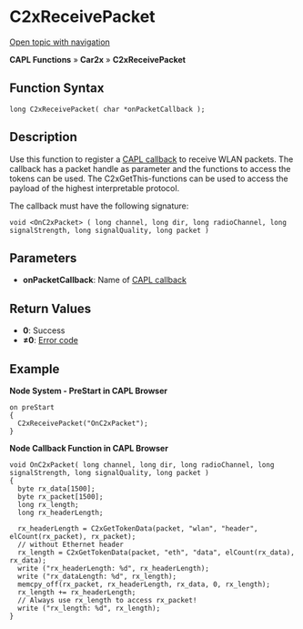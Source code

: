 # C2xReceivePacket

[Open topic with navigation](../../../../../CANoeDEFamily.htm#Topics/CAPLFunctions/Car2x/Functions/CAPLfunctionC2xReceivePacket.md)

**CAPL Functions** » **Car2x** » **C2xReceivePacket**

## Function Syntax

```plaintext
long C2xReceivePacket( char *onPacketCallback );
```

## Description

Use this function to register a [CAPL callback](../Callbacks/CAPLfunctionC2xOnC2xPacket.md) to receive WLAN packets. The callback has a packet handle as parameter and the functions to access the tokens can be used. The C2xGetThis-functions can be used to access the payload of the highest interpretable protocol.

The callback must have the following signature:

```plaintext
void <OnC2xPacket> ( long channel, long dir, long radioChannel, long signalStrength, long signalQuality, long packet )
```

## Parameters

- **onPacketCallback**: Name of [CAPL callback](../Callbacks/CAPLfunctionC2xOnC2xPacket.md)

## Return Values

- **0**: Success
- **≠0**: [Error code](../CAPLfunctionsCar2xErrorCodes.md)

## Example

**Node System - PreStart in CAPL Browser**

```plaintext
on preStart
{
  C2xReceivePacket("OnC2xPacket");
}
```

**Node Callback Function in CAPL Browser**

```plaintext
void OnC2xPacket( long channel, long dir, long radioChannel, long signalStrength, long signalQuality, long packet )
{
  byte rx_data[1500];
  byte rx_packet[1500];
  long rx_length;
  long rx_headerLength;

  rx_headerLength = C2xGetTokenData(packet, "wlan", "header", elCount(rx_packet), rx_packet);
  // without Ethernet header
  rx_length = C2xGetTokenData(packet, "eth", "data", elCount(rx_data), rx_data);
  write ("rx_headerLength: %d", rx_headerLength);
  write ("rx_dataLength: %d", rx_length);
  memcpy_off(rx_packet, rx_headerLength, rx_data, 0, rx_length);
  rx_length += rx_headerLength;
  // Always use rx_length to access rx_packet!
  write ("rx_length: %d", rx_length);
}
```
